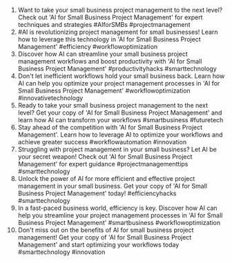 1. Want to take your small business project management to the next level? Check out 'AI for Small Business Project Management' for expert techniques and strategies #AIforSMBs #projectmanagement
2. #AI is revolutionizing project management for small businesses! Learn how to leverage this technology in 'AI for Small Business Project Management' #efficiency #workflowoptimization
3. Discover how AI can streamline your small business project management workflows and boost productivity with 'AI for Small Business Project Management' #productivityhacks #smarttechnology
4. Don't let inefficient workflows hold your small business back. Learn how AI can help you optimize your project management processes in 'AI for Small Business Project Management' #workflowoptimization #innovativetechnology
5. Ready to take your small business project management to the next level? Get your copy of 'AI for Small Business Project Management' and learn how AI can transform your workflows #smartbusiness #futuretech
6. Stay ahead of the competition with 'AI for Small Business Project Management'. Learn how to leverage AI to optimize your workflows and achieve greater success #workflowautomation #innovation
7. Struggling with project management in your small business? Let AI be your secret weapon! Check out 'AI for Small Business Project Management' for expert guidance #projectmanagementtips #smarttechnology
8. Unlock the power of AI for more efficient and effective project management in your small business. Get your copy of 'AI for Small Business Project Management' today! #efficiencyhacks #smarttechnology
9. In a fast-paced business world, efficiency is key. Discover how AI can help you streamline your project management processes in 'AI for Small Business Project Management' #smartbusiness #workflowoptimization
10. Don't miss out on the benefits of AI for small business project management! Get your copy of 'AI for Small Business Project Management' and start optimizing your workflows today #smarttechnology #innovation

